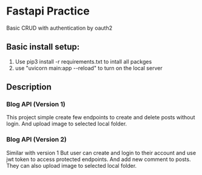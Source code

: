 # Fastapi Practice
Basic CRUD with authentication by oauth2

## Basic install setup:
1. Use pip3 install -r requirements.txt to intall all packges
2. use "uvicorn main:app --reload" to turn on the local server

## Description
### Blog API (Version 1)
This project simple create few endpoints to create and delete posts without login.
And upload image to selected local folder.

### Blog API (Version 2)
Similar with version 1
But user can create and login to their account and use jwt token to access protected endpoints.
And add new comment to posts.
They can also upload image to selected local folder.
